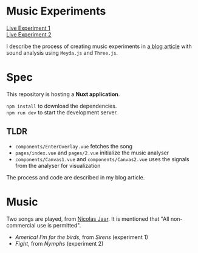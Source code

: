 # Music Experiments

[Live Experiment 1](http://meyda-shaders-viz.surge.sh/)  
[Live Experiment 2](http://meyda-shaders-viz.surge.sh/2)  

I describe the process of creating music experiments in [a blog article](https://www.lorismat.com/blog/path-reveal-on-a-map) with sound analysis using `Meyda.js` and `Three.js`.

# Spec

This repository is hosting a **Nuxt application**.  

`npm install` to download the dependencies.   
`npm run dev` to start the development server.  

## TLDR

- `components/EnterOverlay.vue` fetches the song
- `pages/index.vue` and `pages/2.vue` initialize the music analyser
- `components/Canvas1.vue` and `components/Canvas2.vue` uses the signals from the analyser for visualization

The process and code are described in my blog article.

# Music

Two songs are played, from [Nicolas Jaar](https://nicolasjaar.net/). It is mentioned that "All non-commercial use is permitted".  

- _America! I'm for the birds_, from _Sirens_ (experiment 1)
- _Fight_, from _Nymphs_ (experiment 2)